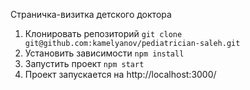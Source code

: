 Страничка-визитка детского доктора 

1. Клонировать репозиторий `git clone git@github.com:kamelyanov/pediatrician-saleh.git`
2. Установить зависимости `npm install`
3. Запустить проект `npm start`
4. Проект запускается на http://localhost:3000/
